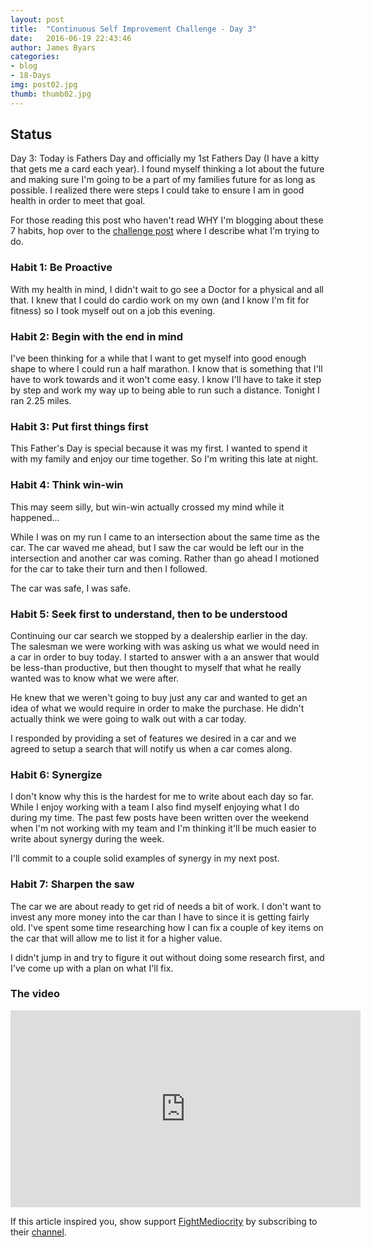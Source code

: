 ```yaml
---
layout: post
title:  "Continuous Self Improvement Challenge - Day 3"
date:   2016-06-19 22:43:46
author: James Byars
categories:
- blog
- 18-Days
img: post02.jpg
thumb: thumb02.jpg
---
```


## Status

Day 3: Today is Fathers Day and officially my 1st Fathers Day (I have a kitty that gets me a card each year).  I found myself thinking a lot about the future and making sure I'm going to be a part of my families future for as long as possible.  I realized there were steps I could take to <!--more-->ensure I am in good health in order to meet that goal.

For those reading this post who haven't read WHY I'm blogging about these 7 habits, hop over to the [challenge post][challenge_blog_post] where I describe what I'm trying to do.

### Habit 1: Be Proactive

With my health in mind, I didn't wait to go see a Doctor for a physical and all that.  I knew that I could do cardio work on my own (and I know I'm fit for fitness) so I took myself out on a job this evening.

### Habit 2: Begin with the end in mind

I've been thinking for a while that I want to get myself into good enough shape to where I could run a half marathon.  I know that is something that I'll have to work towards and it won't come easy.  I know I'll have to take it step by step and work my way up to being able to run such a distance.  Tonight I ran 2.25 miles.

### Habit 3: Put first things first

This Father's Day is special because it was my first.  I wanted to spend it with my family and enjoy our time together.  So I'm writing this late at night.

### Habit 4: Think win-win

This may seem silly, but win-win actually crossed my mind while it happened...

While I was on my run I came to an intersection about the same time as the car.  The car waved me ahead, but I saw the car would be left our in the intersection and another car was coming.  Rather than go ahead I motioned for the car to take their turn and then I followed.

The car was safe, I was safe.

### Habit 5: Seek first to understand, then to be understood

Continuing our car search we stopped by a dealership earlier in the day.  The salesman we were working with was asking us what we would need in a car in order to buy today.  I started to answer with a an answer that would be less-than productive, but then thought to myself that what he really wanted was to know what we were after.  

He knew that we weren't going to buy just any car and wanted to get an idea of what we would require in order to make the purchase.  He didn't actually think we were going to walk out with a car today.

I responded by providing a set of features we desired in a car and we agreed to setup a search that will notify us when a car comes along.

### Habit 6: Synergize

I don't know why this is the hardest for me to write about each day so far.  While I enjoy working with a team I also find myself enjoying what I do during my time.  The past few posts have been written over the weekend when I'm not working with my team and I'm thinking it'll be much easier to write about synergy during the week.

I'll commit to a couple solid examples of synergy in my next post.

### Habit 7: Sharpen the saw

The car we are about ready to get rid of needs a bit of work.  I don't want to invest any more money into the car than I have to since it is getting fairly old.  I've spent some time researching how I can fix a couple of key items on the car that will allow me to list it for a higher value.

I didn't jump in and try to figure it out without doing some research first, and I've come up with a plan on what I'll fix.

### The video

<iframe width="560" height="315" src="https://www.youtube.com/embed/ktlTxC4QG8g" frameborder="0" allowfullscreen></iframe>

If this article inspired you, show support [FightMediocrity][author_page] by subscribing to their [channel][author_page].

[youtube_video]: https://goo.gl/ARHXRc
[author_page]: https://goo.gl/ZRAjft
[youtube_url]: https://www.youtube.com/
[challenge_blog_post]: /blog/18-days/continuous-self-improvement-challenge
